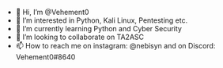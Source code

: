 - 👋 Hi, I’m @Vehement0
- 👀 I’m interested in Python, Kali Linux, Pentesting etc.
- 🌱 I’m currently learning Python and Cyber Security
- 💞️ I’m looking to collaborate on TA2ASC
- 📫 How to reach me on instagram: @nebisyn and on Discord: Vehement0#8640

<!---
Vehemet0/Vehemet0 is a ✨ special ✨ repository because its `README.md` (this file) appears on your GitHub profile.
You can click the Preview link to take a look at your changes.
--->
